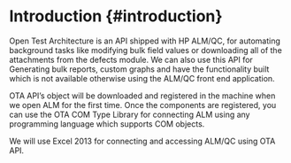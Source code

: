 # Introduction {#introduction}

Open Test Architecture is an API shipped with HP ALM/QC, for automating background tasks like modifying bulk field values or downloading all of the attachments from the defects module. We can also use this API for Generating bulk reports, custom graphs and have the functionality built which is not available otherwise using the ALM/QC front end application.

OTA API’s object will be downloaded and registered in the machine when we open ALM for the first time. Once the components are registered, you can use the OTA COM Type Library for connecting ALM using any programming language which supports COM objects.

We will use Excel 2013 for connecting and accessing ALM/QC using OTA API.